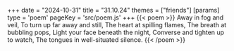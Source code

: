 +++
date = "2024-10-31"
title = "31.10.24"
themes = ["friends"]
[params]
  type = 'poem'
  pageKey = 'src/poem.js'
+++
{{< poem >}}
Away in fog and veil,
To turn up far away and still,
The heart at spilling flames,
The breath at bubbling pops,
Light your face beneath the night,
Converse and tighten up to watch,
The tongues in well-situated silence.
{{< /poem >}}